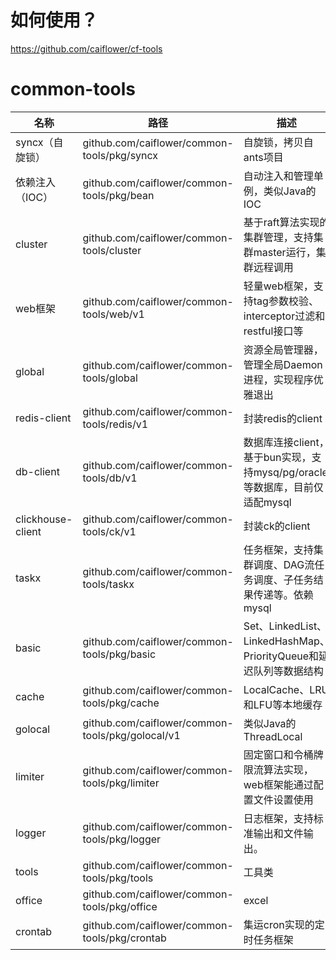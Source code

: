 # 如何使用？

https://github.com/caiflower/cf-tools

# common-tools

| 名称              | 路径                                             | 描述                                                         |
| ----------------- | ------------------------------------------------ | ------------------------------------------------------------ |
| syncx（自旋锁）   | github.com/caiflower/common-tools/pkg/syncx      | 自旋锁，拷贝自ants项目                                       |
| 依赖注入（IOC）   | github.com/caiflower/common-tools/pkg/bean       | 自动注入和管理单例，类似Java的IOC                            |
| cluster           | github.com/caiflower/common-tools/cluster        | 基于raft算法实现的集群管理，支持集群master运行，集群远程调用 |
| web框架           | github.com/caiflower/common-tools/web/v1         | 轻量web框架，支持tag参数校验、interceptor过滤和restful接口等 |
| global            | github.com/caiflower/common-tools/global         | 资源全局管理器，管理全局Daemon进程，实现程序优雅退出         |
| redis-client      | github.com/caiflower/common-tools/redis/v1       | 封装redis的client                                            |
| db-client         | github.com/caiflower/common-tools/db/v1          | 数据库连接client，基于bun实现，支持mysq/pg/oracle等数据库，目前仅适配mysql |
| clickhouse-client | github.com/caiflower/common-tools/ck/v1          | 封装ck的client                                               |
| taskx             | github.com/caiflower/common-tools/taskx          | 任务框架，支持集群调度、DAG流任务调度、子任务结果传递等。依赖mysql |
| basic             | github.com/caiflower/common-tools/pkg/basic      | Set、LinkedList、LinkedHashMap、PriorityQueue和延迟队列等数据结构 |
| cache             | github.com/caiflower/common-tools/pkg/cache      | LocalCache、LRU和LFU等本地缓存                               |
| golocal           | github.com/caiflower/common-tools/pkg/golocal/v1 | 类似Java的ThreadLocal                                        |
| limiter           | github.com/caiflower/common-tools/pkg/limiter    | 固定窗口和令桶牌限流算法实现，web框架能通过配置文件设置使用  |
| logger            | github.com/caiflower/common-tools/pkg/logger     | 日志框架，支持标准输出和文件输出。                           |
| tools             | github.com/caiflower/common-tools/pkg/tools      | 工具类                                                       |
| office            | github.com/caiflower/common-tools/pkg/office     | excel                                                        |
| crontab           | github.com/caiflower/common-tools/pkg/crontab    | 集运cron实现的定时任务框架                                   |

